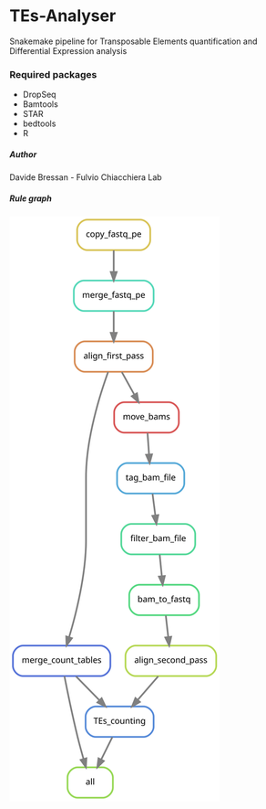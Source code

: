# TEs-Analyser
Snakemake pipeline for Transposable Elements quantification and Differential Expression analysis


### Required packages

- DropSeq
- Bamtools
- STAR
- bedtools 
- R

##### Author
Davide Bressan - Fulvio Chiacchiera Lab


##### Rule graph

![Alt text](https://github.com/DavideBrex/TEs-Analyser/blob/main/rulegraph.svg?raw=true "Title")

